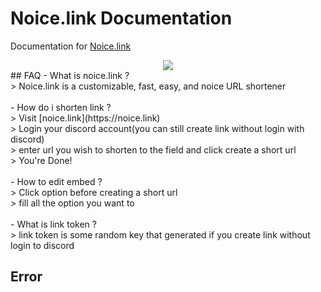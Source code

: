 # Noice.link Documentation
Documentation for [Noice.link](htpps://noice.link)

<div align="center">
    <img src="https://camo.githubusercontent.com/ee534c22ee3c952fff9eafe016645be9a611a74afcf41c017636244370c8d300/68747470733a2f2f63646e2e646973636f72646170702e636f6d2f69636f6e732f3832303138333931363632363833373530352f65393666346636333830623461363330663130346435323766373163313533392e706e673f73697a653d313238">
</div>
## FAQ
- What is noice.link ? <br>
> Noice.link is a customizable, fast, easy, and noice URL shortener <br>
<br>
- How do i shorten link ? <br>
> Visit [noice.link](https://noice.link) <br>
> Login your discord account(you can still create link without login with discord) <br>
> enter url you wish to shorten to the field and click create a short url <br>
> You're Done! <br>
<br>
- How to edit embed ? <br>
> Click option before creating a short url <br>
> fill all the option you want to <br>
<br>
- What is link token ? <br>
> link token is some random key that generated if you create link without login to discord<br>

## Error

  